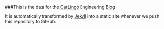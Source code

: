 ###This is the data for the [CarLingo](http://www.carlingo.com) Engineering [Blog](https://carlingo.github.io/)

It is automatically transformed by [Jekyll](http://github.com/mojombo/jekyll) into a static site whenever we push this repository to GitHub.
